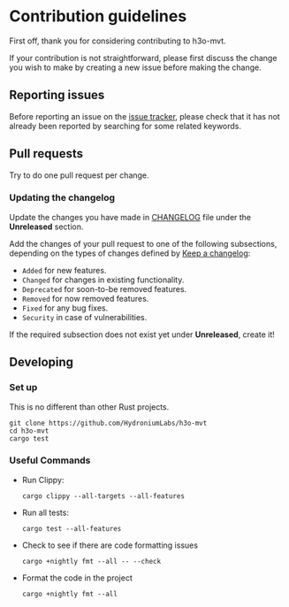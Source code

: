 # Contribution guidelines

First off, thank you for considering contributing to h3o-mvt.

If your contribution is not straightforward, please first discuss the change you
wish to make by creating a new issue before making the change.

## Reporting issues

Before reporting an issue on the
[issue tracker](https://github.com/HydroniumLabs/h3o-mvt/issues),
please check that it has not already been reported by searching for some related
keywords.

## Pull requests

Try to do one pull request per change.

### Updating the changelog

Update the changes you have made in
[CHANGELOG](https://github.com/HydroniumLabs/h3o-mvt/blob/master/CHANGELOG.md)
file under the **Unreleased** section.

Add the changes of your pull request to one of the following subsections,
depending on the types of changes defined by
[Keep a changelog](https://keepachangelog.com/en/1.0.0/):

- `Added` for new features.
- `Changed` for changes in existing functionality.
- `Deprecated` for soon-to-be removed features.
- `Removed` for now removed features.
- `Fixed` for any bug fixes.
- `Security` in case of vulnerabilities.

If the required subsection does not exist yet under **Unreleased**, create it!

## Developing

### Set up

This is no different than other Rust projects.

```shell
git clone https://github.com/HydroniumLabs/h3o-mvt
cd h3o-mvt
cargo test
```

### Useful Commands

- Run Clippy:

  ```shell
  cargo clippy --all-targets --all-features
  ```

- Run all tests:

  ```shell
  cargo test --all-features
  ```

- Check to see if there are code formatting issues

  ```shell
  cargo +nightly fmt --all -- --check
  ```

- Format the code in the project

  ```shell
  cargo +nightly fmt --all
  ```
